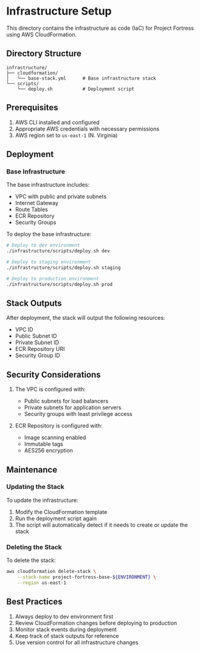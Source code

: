 # Infrastructure Setup

This directory contains the infrastructure as code (IaC) for Project Fortress using AWS CloudFormation.

## Directory Structure

```
infrastructure/
├── cloudformation/
│   └── base-stack.yml      # Base infrastructure stack
└── scripts/
    └── deploy.sh           # Deployment script
```

## Prerequisites

1. AWS CLI installed and configured
2. Appropriate AWS credentials with necessary permissions
3. AWS region set to `us-east-1` (N. Virginia)

## Deployment

### Base Infrastructure

The base infrastructure includes:
- VPC with public and private subnets
- Internet Gateway
- Route Tables
- ECR Repository
- Security Groups

To deploy the base infrastructure:

```bash
# Deploy to dev environment
./infrastructure/scripts/deploy.sh dev

# Deploy to staging environment
./infrastructure/scripts/deploy.sh staging

# Deploy to production environment
./infrastructure/scripts/deploy.sh prod
```

## Stack Outputs

After deployment, the stack will output the following resources:
- VPC ID
- Public Subnet ID
- Private Subnet ID
- ECR Repository URI
- Security Group ID

## Security Considerations

1. The VPC is configured with:
   - Public subnets for load balancers
   - Private subnets for application servers
   - Security groups with least privilege access

2. ECR Repository is configured with:
   - Image scanning enabled
   - Immutable tags
   - AES256 encryption

## Maintenance

### Updating the Stack

To update the infrastructure:

1. Modify the CloudFormation template
2. Run the deployment script again
3. The script will automatically detect if it needs to create or update the stack

### Deleting the Stack

To delete the stack:

```bash
aws cloudformation delete-stack \
    --stack-name project-fortress-base-${ENVIRONMENT} \
    --region us-east-1
```

## Best Practices

1. Always deploy to dev environment first
2. Review CloudFormation changes before deploying to production
3. Monitor stack events during deployment
4. Keep track of stack outputs for reference
5. Use version control for all infrastructure changes 